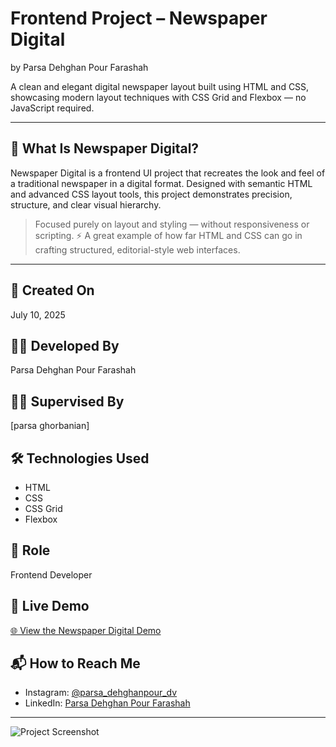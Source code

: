 # Frontend Project – Newspaper Digital  
by Parsa Dehghan Pour Farashah

A clean and elegant digital newspaper layout built using HTML and CSS, showcasing modern layout techniques with CSS Grid and Flexbox — no JavaScript required.

---

## 📰 What Is Newspaper Digital?

Newspaper Digital is a frontend UI project that recreates the look and feel of a traditional newspaper in a digital format. Designed with semantic HTML and advanced CSS layout tools, this project demonstrates precision, structure, and clear visual hierarchy.

> Focused purely on layout and styling — without responsiveness or scripting. ⚡ A great example of how far HTML and CSS can go in crafting structured, editorial-style web interfaces.

---

## 📅 Created On  
July 10, 2025

## 👨‍💻 Developed By  
Parsa Dehghan Pour Farashah

## 👩‍🏫 Supervised By  
[parsa ghorbanian]  

## 🛠️ Technologies Used  
- HTML  
- CSS  
- CSS Grid  
- Flexbox

## 🎯 Role  
Frontend Developer

## 🔗 Live Demo  
[🌐 View the Newspaper Digital Demo](https://parsa-farshah.github.io/NewsPaper/)

## 📬 How to Reach Me  
- Instagram: [@parsa_dehghanpour_dv](https://www.instagram.com/parsa_dehghanpour_dv)  
- LinkedIn: [Parsa Dehghan Pour Farashah](https://www.linkedin.com/in/parsa-dehghan-pour-farashah-85ab04250)

---

![Project Screenshot](cover.png)
